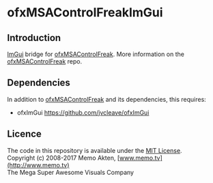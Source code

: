 ofxMSAControlFreakImGui
=====================================

Introduction
------------
[ImGui](https://github.com/ocornut/imgui) bridge for [ofxMSAControlFreak](https://github.com/memo/ofxMSAControlFreak). More information on the [ofxMSAControlFreak](https://github.com/memo/ofxMSAControlFreak) repo.


Dependencies
------------
In addition to [ofxMSAControlFreak](https://github.com/memo/ofxMSAControlFreak) and its dependencies, this requires:
* ofxImGui https://github.com/jvcleave/ofxImGui


Licence
-------
The code in this repository is available under the [MIT License](https://secure.wikimedia.org/wikipedia/en/wiki/Mit_license).  
Copyright (c) 2008-2017 Memo Akten, [www.memo.tv](http://www.memo.tv)  
The Mega Super Awesome Visuals Company

